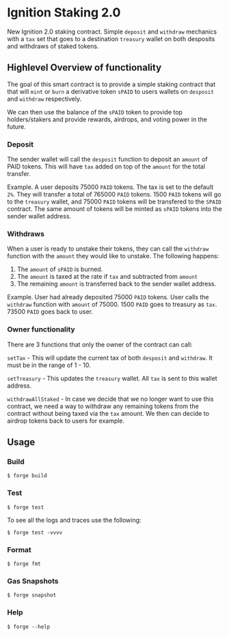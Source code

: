 # Ignition Staking 2.0

New Ignition 2.0 staking contract. Simple `deposit` and `withdraw` mechanics
with a `tax` set that goes to a destination `treasury` wallet on both desposits and withdraws of staked tokens.

## Highlevel Overview of functionality

The goal of this smart contract is to provide a simple staking contract that
that will `mint` or `burn` a derivative token `sPAID` to users wallets on
`desposit` and `withdraw` respectively.

We can then use the balance of the `sPAID` token to provide top holders/stakers
and provide rewards, airdrops, and voting power in the future.

### Deposit

The sender wallet will call the `desposit` function to deposit an `amount` of PAID tokens. This will have `tax` added on top of the `amount` for the total
transfer.

Example. A user deposits 75000 `PAID` tokens. The tax is set to the default `2%`. They will transfer a total of 765000 `PAID` tokens. 1500 `PAID` tokens will go to the `treasury` wallet, and 75000 `PAID` tokens will be transfered to
the `SPAID` contract. The same amount of tokens will be minted as `sPAID` tokens
into the sender wallet address.

### Withdraws

When a user is ready to unstake their tokens, they can call the `withdraw` function with the `amount` they would like to unstake. The following happens:

1. The `amount` of `sPAID` is burned.
2. The `amount` is taxed at the rate if `tax` and subtracted from `amount`
3. The remaining `amount` is transferred back to the sender wallet address.

Example. User had already deposited 75000 `PAID` tokens. User calls the `withdraw` function with `amount` of 75000. 1500 `PAID` goes to treasury as `tax`. 73500 `PAID` goes back to user.

### Owner functionality

There are 3 functions that only the owner of the contract can call:

`setTax` - This will update the current tax of both `desposit` and `withdraw`. It must be in the range of 1 - 10.

`setTreasury` - This updates the `treasury` wallet. All `tax` is sent to this wallet address.

`withdrawAllStaked` - In case we decide that we no longer want to use this contract, we need a way to withdraw any remaining tokens from the contract without being taxed via the `tax` amount. We then can decide to airdrop tokens
back to users for example.

## Usage

### Build

```shell
$ forge build
```

### Test

```shell
$ forge test
```

To see all the logs and traces use the following:

```shell
$ forge test -vvvv
```

### Format

```shell
$ forge fmt
```

### Gas Snapshots

```shell
$ forge snapshot
```

### Help

```shell
$ forge --help
```
